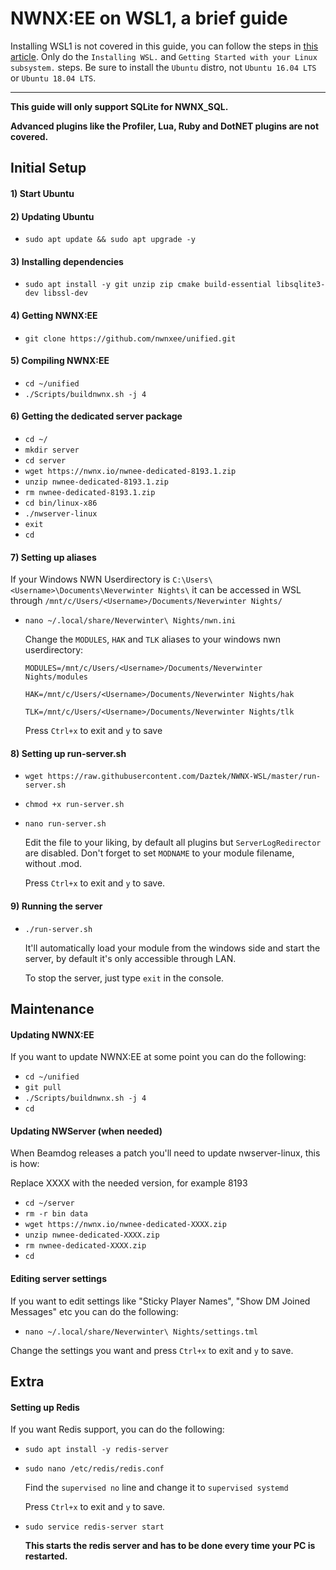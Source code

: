 # NWNX:EE on WSL1, a brief guide

Installing WSL1 is not covered in this guide, you can follow the steps in [this article](https://www.computerhope.com/issues/ch001879.htm). Only do the `Installing WSL.` and `Getting Started with your Linux subsystem.` steps. Be sure to install the `Ubuntu` distro, not `Ubuntu 16.04 LTS` or `Ubuntu 18.04 LTS`.

---

**This guide will only support SQLite for NWNX_SQL.**

**Advanced plugins like the Profiler, Lua, Ruby and DotNET plugins are not covered.**

## Initial Setup

#### 1) Start Ubuntu

#### 2) Updating Ubuntu 

- `sudo apt update && sudo apt upgrade -y`

#### 3) Installing dependencies 

- `sudo apt install -y git unzip zip cmake build-essential libsqlite3-dev libssl-dev`

#### 4) Getting NWNX:EE

- `git clone https://github.com/nwnxee/unified.git`

#### 5) Compiling NWNX:EE

- `cd ~/unified`
- `./Scripts/buildnwnx.sh -j 4`

#### 6) Getting the dedicated server package

- `cd ~/`
- `mkdir server`
- `cd server`
- `wget https://nwnx.io/nwnee-dedicated-8193.1.zip`
- `unzip nwnee-dedicated-8193.1.zip`
- `rm nwnee-dedicated-8193.1.zip`
- `cd bin/linux-x86`
- `./nwserver-linux`
- `exit`
- `cd`

#### 7) Setting up aliases 

If your Windows NWN Userdirectory is `C:\Users\<Username>\Documents\Neverwinter Nights\` it can be accessed in WSL through `/mnt/c/Users/<Username>/Documents/Neverwinter Nights/`

- `nano ~/.local/share/Neverwinter\ Nights/nwn.ini`

  Change the `MODULES`, `HAK` and `TLK` aliases to your windows nwn userdirectory:

  `MODULES=/mnt/c/Users/<Username>/Documents/Neverwinter Nights/modules`

  `HAK=/mnt/c/Users/<Username>/Documents/Neverwinter Nights/hak`

  `TLK=/mnt/c/Users/<Username>/Documents/Neverwinter Nights/tlk`

  Press `Ctrl+x` to exit and `y` to save

#### 8) Setting up run-server.sh

- `wget https://raw.githubusercontent.com/Daztek/NWNX-WSL/master/run-server.sh`
- `chmod +x run-server.sh`
- `nano run-server.sh`

  Edit the file to your liking, by default all plugins but `ServerLogRedirector` are disabled. Don't forget to set `MODNAME` to your module filename, without .mod.

  Press `Ctrl+x` to exit and `y` to save.

#### 9) Running the server

- `./run-server.sh`

  It'll automatically load your module from the windows side and start the server, by default it's only accessible through LAN.

  To stop the server, just type `exit` in the console.

## Maintenance

#### Updating NWNX:EE

If you want to update NWNX:EE at some point you can do the following:

- `cd ~/unified`
- `git pull`
- `./Scripts/buildnwnx.sh -j 4`
- `cd`

#### Updating NWServer (when needed)

When Beamdog releases a patch you'll need to update nwserver-linux, this is how:

Replace XXXX with the needed version, for example 8193

- `cd ~/server`
- `rm -r bin data`
- `wget https://nwnx.io/nwnee-dedicated-XXXX.zip`
- `unzip nwnee-dedicated-XXXX.zip`
- `rm nwnee-dedicated-XXXX.zip`
- `cd`

#### Editing server settings

If you want to edit settings like "Sticky Player Names", "Show DM Joined Messages" etc you can do the following:

- `nano ~/.local/share/Neverwinter\ Nights/settings.tml`

Change the settings you want and press `Ctrl+x` to exit and `y` to save.

## Extra

#### Setting up Redis

If you want Redis support, you can do the following:

- `sudo apt install -y redis-server`
- `sudo nano /etc/redis/redis.conf`

  Find the `supervised no` line and change it to `supervised systemd`

  Press `Ctrl+x` to exit and `y` to save.

- `sudo service redis-server start`

  **This starts the redis server and has to be done every time your PC is restarted.**
